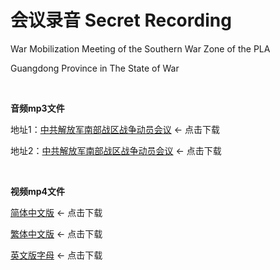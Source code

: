 # 会议录音 Secret Recording

War Mobilization Meeting of the Southern War Zone of the PLA

Guangdong Province in The State of War

&nbsp;

**音频mp3文件**


地址1：[中共解放军南部战区战争动员会议](https://drive.google.com/file/d/1WfvyxbWZHE9kEe2i-wiXbjPvyAhC_uW7/view?usp=sharing)    <- 点击下载

地址2：[中共解放军南部战区战争动员会议](https://cloud.spryservers.net/s/Lsd2eYFcqDCo3M5)    <- 点击下载

&nbsp;

**视频mp4文件**

[简体中文版](https://drive.google.com/file/d/1pTBJB6aCr27VYBww6lZfLIsMD4gi-ujf/view?usp=sharing)    <- 点击下载


[繁体中文版](https://drive.google.com/file/d/1U6ZT2epMyfGomh_JXmQir0tVx8f86HM1/view?usp=sharing)    <- 点击下载


[英文版字母](https://drive.google.com/file/d/1r1M_4hoPsMyEnY24S3GAdSrhHcyTcDyA/view)    <- 点击下载
